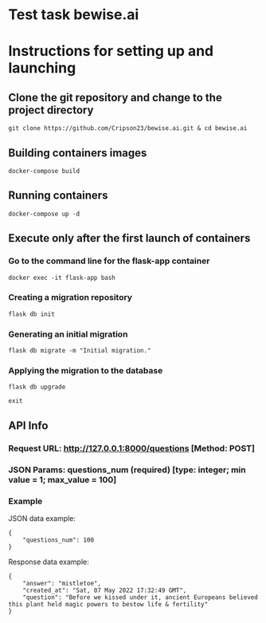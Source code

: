 # Test task bewise.ai
# Instructions for setting up and launching
## Сlone the git repository and change to the project directory
```
git clone https://github.com/Cripson23/bewise.ai.git & cd bewise.ai
```
## Building containers images
```
docker-compose build
```
## Running containers
```
docker-compose up -d
```
## Execute only after the first launch of containers
### Go to the command line for the flask-app container
```
docker exec -it flask-app bash
```
### Creating a migration repository
```
flask db init
```
### Generating an initial migration
```
flask db migrate -m "Initial migration."
```
### Applying the migration to the database
```
flask db upgrade
```
```
exit
```
## API Info
### Request URL: http://127.0.0.1:8000/questions [Method: POST]
### JSON Params: questions_num (required) [type: integer; min value = 1; max_value = 100]
### Example
JSON data example:
```
{
    "questions_num": 100
}
```
Response data example:
```
{
    "answer": "mistletoe",
    "created_at": "Sat, 07 May 2022 17:32:49 GMT",
    "question": "Before we kissed under it, ancient Europeans believed this plant held magic powers to bestow life & fertility"
}
```
